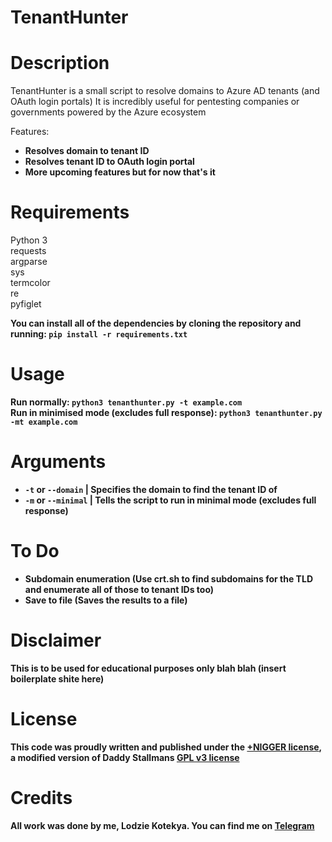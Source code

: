# TenantHunter

# Description
TenantHunter is a small script to resolve domains to Azure AD tenants (and OAuth login portals)
It is incredibly useful for pentesting companies or governments powered by the Azure ecosystem

Features:
- <b>Resolves domain to tenant ID</b>
- <b>Resolves tenant ID to OAuth login portal</b>
- <b>More upcoming features but for now that's it</b>

# Requirements
Python 3
<br>
requests
<br>
argparse
<br>
sys
<br>
termcolor
<br>
re
<br>
pyfiglet

<b>You can install all of the dependencies by cloning the repository and running: ```pip install -r requirements.txt```

# Usage
Run normally: ```python3 tenanthunter.py -t example.com```
<br>
Run in minimised mode (excludes full response): ```python3 tenanthunter.py -mt example.com```

# Arguments
- ```-t``` or ```--domain``` | Specifies the domain to find the tenant ID of
- ```-m``` or ```--minimal``` | Tells the script to run in minimal mode (excludes full response)

# To Do
- Subdomain enumeration (Use crt.sh to find subdomains for the TLD and enumerate all of those to tenant IDs too)
- Save to file (Saves the results to a file)

# Disclaimer
This is to be used for educational purposes only blah blah (insert boilerplate shite here)

# License
This code was proudly written and published under the <a href=https://plusnigger.org>+NIGGER license</a>, a modified version of Daddy Stallmans <a href="https://www.gnu.org/licenses/gpl-3.0.txt">GPL v3 license</a>

# Credits
All work was done by me, Lodzie Kotekya. You can find me on <a href="https://t.me/lodzie">Telegram</a>
